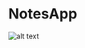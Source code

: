 # NotesApp
![alt text](https://media-exp1.licdn.com/dms/image/C4D22AQEPaqFLDhoyIQ/feedshare-shrink_1280/0/1610275496529?e=1616630400&v=beta&t=qT_2SOsk1Q5GO1LziBYk4xSF0VnPZd7tY0N_8oiAer8)
